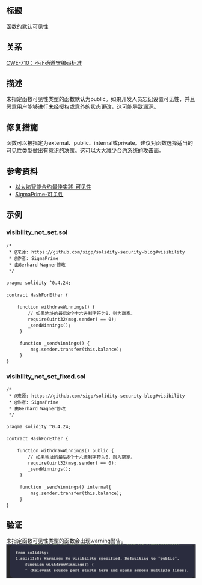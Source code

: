 ## 标题
函数的默认可见性

## 关系
[CWE-710：不正确遵守编码标准](https://cwe.mitre.org/data/definitions/710.html)

## 描述
未指定函数可见性类型的函数默认为public。如果开发人员忘记设置可见性，并且恶意用户能够进行未经授权或意外的状态更改，这可能导致漏洞。

## 修复措施
函数可以被指定为external、public、internal或private。建议对函数选择适当的可见性类型做出有意识的决策。这可以大大减少合约系统的攻击面。

## 参考资料
* [以太坊智能合约最佳实践-可见性](https://consensys.github.io/smart-contract-best-practices/development-recommendations/solidity-specific/visibility/)
* [SigmaPrime-可见性](https://github.com/sigp/solidity-security-blog#visibility)

## 示例

### visibility_not_set.sol
``` solidity
/*
 * @来源: https://github.com/sigp/solidity-security-blog#visibility
 * @作者: SigmaPrime 
 * 由Gerhard Wagner修改
 */

pragma solidity ^0.4.24;

contract HashForEther {

    function withdrawWinnings() {
        // 如果地址的最后8个十六进制字符为0，则为赢家。
        require(uint32(msg.sender) == 0);
        _sendWinnings();
     }

     function _sendWinnings() {
         msg.sender.transfer(this.balance);
     }
}
```

### visibility_not_set_fixed.sol
``` solidity
/*
 * @来源: https://github.com/sigp/solidity-security-blog#visibility
 * @作者: SigmaPrime
 * 由Gerhard Wagner修改
 */

pragma solidity ^0.4.24;

contract HashForEther {

    function withdrawWinnings() public {
        // 如果地址的最后8个十六进制字符为0，则为赢家。
        require(uint32(msg.sender) == 0);
        _sendWinnings();
     }

     function _sendWinnings() internal{
         msg.sender.transfer(this.balance);
     }
}
```

## 验证
未指定函数可见性类型的函数会出现warning警告。
![1-0.png](./img/1-0.png)